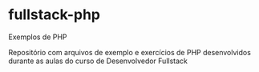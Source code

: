 # fullstack-php
 Exemplos de PHP 

 Repositório com arquivos de exemplo e exercícios de PHP desenvolvidos durante as aulas do curso de Desenvolvedor Fullstack
